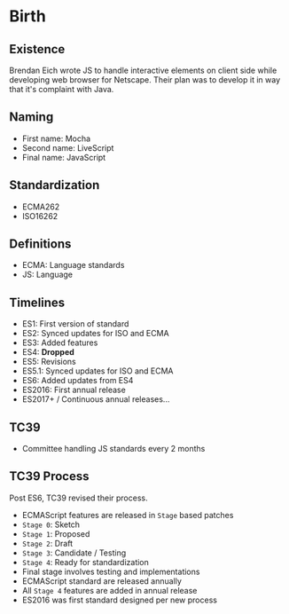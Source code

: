 # Birth

## Existence

Brendan Eich wrote JS to handle interactive elements on client side while developing web browser for Netscape. Their plan was to develop it in way that it's complaint with Java.

## Naming

- First name: Mocha
- Second name: LiveScript
- Final name: JavaScript

## Standardization

- ECMA262
- ISO16262

## Definitions

- ECMA: Language standards
- JS: Language

## Timelines

- ES1: First version of standard
- ES2: Synced updates for ISO and ECMA
- ES3: Added features
- ES4: **Dropped**
- ES5: Revisions
- ES5.1: Synced updates for ISO and ECMA
- ES6: Added updates from ES4
- ES2016: First annual release
- ES2017+ / Continuous annual releases...

## TC39

- Committee handling JS standards every 2 months

## TC39 Process

Post ES6, TC39 revised their process.

- ECMAScript features are released in `Stage` based patches
- `Stage 0`: Sketch
- `Stage 1`: Proposed
- `Stage 2`: Draft
- `Stage 3`: Candidate / Testing
- `Stage 4`: Ready for standardization
- Final stage involves testing and implementations
- ECMAScript standard are released annually
- All `Stage 4` features are added in annual release
- ES2016 was first standard designed per new process
